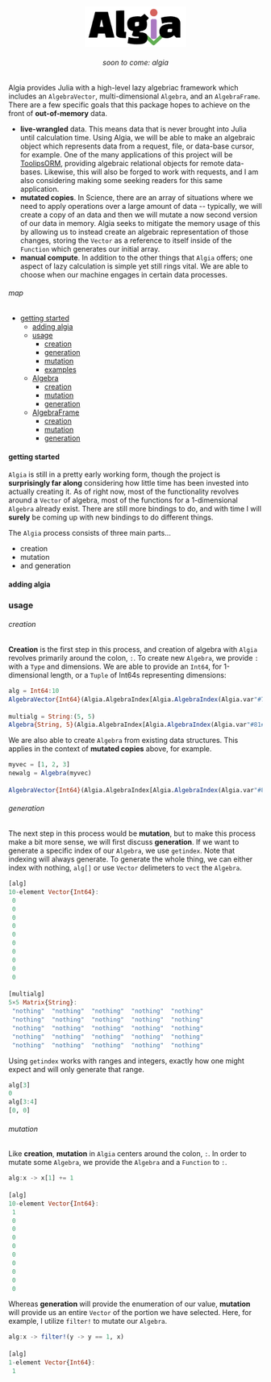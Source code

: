<div align="center">
  <img src="https://github.com/ChifiSource/image_dump/blob/main/algia/Algia.png" width="200"></img>
  <h6>soon to come: algia</h6>
</div>

Algia provides Julia with a high-level lazy algebriac framework which includes an `AlgebraVector`, multi-dimensional `Algebra`, and an `AlgebraFrame`. There are a few specific goals that this package hopes to achieve on the front of **out-of-memory** data.
- **live-wrangled** data. This means data that is never brought into Julia until calculation time. Using Algia, we will be able to make an algebraic object which represents data from a request, file, or data-base cursor, for example. One of the many applications of this project will be [ToolipsORM](https://github.com/ChifiSource/ToolipsORM.jl), providing algebraic relational objects for remote data-bases. Likewise, this will also be forged to work with requests, and I am also considering making some seeking readers for this same application.
- **mutated copies**. In Science, there are an array of situations where we need to apply operations over a large amount of data -- typically, we will create a copy of an data and then we will mutate a now second version of our data in memory. Algia seeks to mitigate the memory usage of this by allowing us to instead create an algebraic representation of those changes, storing the `Vector` as a reference to itself inside of the `Function` which generates our initial array.
- **manual compute**. In addition to the other things that `Algia` offers; one aspect of lazy calculation is simple yet still rings vital. We are able to choose when our machine engages in certain data processes.

###### map
- [getting started](#getting-started)
  - [adding algia](#adding-algia)
  - [usage]()
    - [creation]()
    - [generation]()
    - [mutation]()
    - [examples]()
  - [Algebra]()
    - [creation]()
    - [mutation]()
    - [generation]()
  - [AlgebraFrame]()
    - [creation]()
    - [mutation]()
    - [generation]()
  
#### getting started
`Algia` is still in a pretty early working form, though the project is **surprisingly far along** considering how little time has been invested into actually creating it. As of right now, most of the functionality revolves around a `Vector` of algebra, most of the functions for a 1-dimensional `Algebra` already exist. There are still more bindings to do, and with time I will **surely** be coming up with new bindings to do different things.

The `Algia` process consists of three main parts...
- creation
- mutation
- and generation
#### adding algia

### usage
###### creation
**Creation** is the first step in this process, and creation of algebra with `Algia` revolves primarily around the colon, `:`. To create new `Algebra`, we provide `:` with a `Type` and dimensions. We are able to provide an `Int64`, for 1-dimensional length, or a `Tuple` of Int64s representing dimensions:
```julia
alg = Int64:10
AlgebraVector{Int64}(Algia.AlgebraIndex[Algia.AlgebraIndex(Algia.var"#75#85"(), 1:10, 1:1)], 10)

multialg = String:(5, 5)
Algebra{String, 5}(Algia.AlgebraIndex[Algia.AlgebraIndex(Algia.var"#81#91"(), 1:5, 1:5)], 5)
```
We are also able to create `Algebra` from existing data structures. This applies in the context of **mutated copies** above, for example.
```julia
myvec = [1, 2, 3]
newalg = Algebra(myvec)

AlgebraVector{Int64}(Algia.AlgebraIndex[Algia.AlgebraIndex(Algia.var"#82#92"{Vector{Int64}}([1, 2, 3]), 1:3, 1:1)], 3)
```
###### generation
The next step in this process would be **mutation**, but to make this process make a bit more sense, we will first discuss **generation**. If we want to generate a specific index of our `Algebra`, we use `getindex`. Note that indexing will always generate. To generate the whole thing, we can either index with nothing, `alg[]` or use `Vector` delimeters to `vect` the `Algebra`.
```julia
[alg]
10-element Vector{Int64}:
 0
 0
 0
 0
 0
 0
 0
 0
 0
 0

[multialg]
5×5 Matrix{String}:
 "nothing"  "nothing"  "nothing"  "nothing"  "nothing"
 "nothing"  "nothing"  "nothing"  "nothing"  "nothing"
 "nothing"  "nothing"  "nothing"  "nothing"  "nothing"
 "nothing"  "nothing"  "nothing"  "nothing"  "nothing"
 "nothing"  "nothing"  "nothing"  "nothing"  "nothing"
```
Using `getindex` works with ranges and integers, exactly how one might expect and will only generate that range.
```julia
alg[3]
0
alg[3:4]
[0, 0]
```
###### mutation
Like **creation**, **mutation** in `Algia` centers around the colon, `:`. In order to mutate some `Algebra`, we provide the `Algebra` and a `Function` to `:`.
```julia
alg:x -> x[1] += 1

[alg]
10-element Vector{Int64}:
 1
 0
 0
 0
 0
 0
 0
 0
 0
 0
```
Whereas **generation** will provide the enumeration of our value, **mutation** will provide us an entire `Vector` of the portion we have selected. Here, for example, I utilize `filter!` to mutate our `Algebra`.
```julia
alg:x -> filter!(y -> y == 1, x)

[alg]
1-element Vector{Int64}:
 1
```
